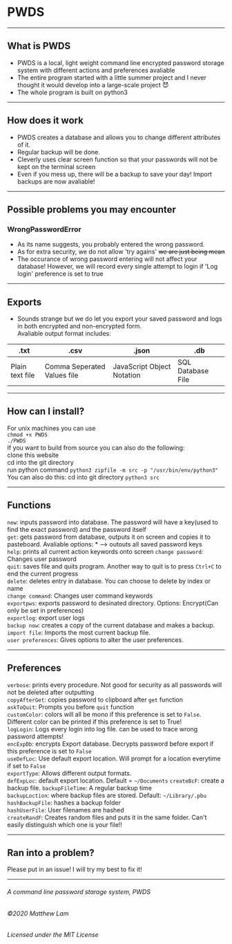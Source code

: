 # PWDS #
- - - -
## What is PWDS ##
* PWDS is a local, light weight command line encrypted password storage system with different actions and preferences avaliable 
* The entire program started with a little summer project and I never thought it would develop into a large-scale project :smiling_imp:
* The whole program is built on python3
- - - -
## How does it work ##
* PWDS creates a database and allows you to change different attributes of it.
* Regular backup will be done.
* Cleverly uses clear screen function so that your passwords will not be kept on the terminal screen
* Even if you mess up, there will be a backup to save your day! Import backups are now avaliable!  
- - - -  
## Possible problems you may encounter ##  
### WrongPasswordError ###  
* As its name suggests, you probably entered the wrong password. 
* As for extra security, we do not allow 'try agains' ~~we are just being mean~~  
* The occurance of wrong password entering will not affect your database! However, we will record every single attempt to login if 'Log login' preference is set to true


- - - -
## Exports ##
* Sounds strange but we do let you export your saved password and logs in both encrypted and non-encrypted form.  
Avaliable output format includes:  

.txt|.csv|.json| .db  
---- | ----| ---- | ----
Plain text file | Comma Seperated Values file | JavaScript Object Notation | SQL Database File  
- - - -
##  How can I install? ##
For unix machines you can use   
`chmod +x PWDS`  
`./PWDS`  
If you want to build from source you can also do the following:  
clone this website  
cd into the git directory  
run python command `python3 zipfile -m src -p "/usr/bin/env/python3"`  
You can also do this:
cd into git directory
`python3 src`
- - - -
## Functions ##
`new`: inputs password into database. The password will have a key(used to find the exact password) and the password itself  
`get`: gets password from database, outputs it on screen and copies it to pasteboard. Avaliable options: * --> outouts all saved password keys  
`help`: prints all current action keywords onto screen
`change password`: Changes user password  
`quit`: saves file and quits program. Another way to quit is to press `Ctrl+C` to end the current progress  
`delete`: deletes entry in database. You can choose to delete by index or name  
`change command`: Changes user command keywords  
`exportpws`: exports password to desinated directory. Options: Encrypt(Can only be set in preferences)  
`exportlog`: export user logs  
`backup now`: creates a copy of the current database and makes a backup.  
`import file`: Imports the most current backup file.  
`user preferences`: Gives options to alter the user preferences.  
 - - - -
## Preferences ##
`verbose`: prints every procedure. Not good for security as all passwords will not be deleted after outputting  
`copyAfterGet`: copies password to clipboard after `get` function  
`askToQuit`: Prompts you before `quit` function  
`customColor`: colors will all be mono if this preference is set to `False`. Different color can be printed if this preference is set to True!   
`logLogin`: Logs every login into log file. can be used to trace wrong password attempts!  
`encExpDb`: encrypts Export database. Decrypts password before export if this preference is set to `False`  
`useDefLoc`: Use default export location. Will prompt for a location everytime if set to `False`  
`exportType`: Allows different output formats.  
`defExpLoc`: default export location. Default = `~/Documents`
`createBcF`: create a backup file.
`backupFileTime`: A regular backup time  
`backupLoction`: where backup files are stored. Default: `~/Library/.pbu`  
`hashBackupFile`: hashes a backup folder  
`hashUserFile`: User filenames are hashed  
`createRandF`: Creates random files and puts it in the same folder. Can't easily distinguish which one is your file!!
- - - -
## Ran into a problem? ##
Please put in an issue! I will try my best to fix it!  
- - - -
###### A command line password starage system, PWDS
###### ©2020 Matthew Lam
###### Licensed under the MIT License




 